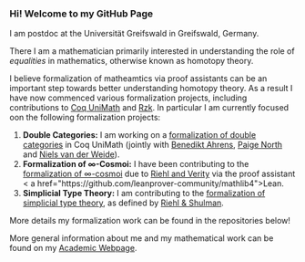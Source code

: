 ### Hi! Welcome to my GitHub Page

I am postdoc at the Universität Greifswald in Greifswald, Germany. 

There I am a mathematician primarily interested in understanding the role of <em>equalities</em> in mathematics, otherwise known as <bf>homotopy theory</bf>.

I believe formalization of matheamtics via proof assistants can be an important step towards better understanding homotopy theory. As a result I have now commenced various formalization projects, including contributions to <a href="https://github.com/UniMath/UniMath">Coq UniMath</a> and <a href="https://github.com/rzk-lang">Rzk</a>. In particular I am currently focused oon the following formalization projects:

<ol>
  <li> <b>Double Categories:</b> I am working on a <a href="https://github.com/UniMath/UniMath/tree/master/UniMath/Bicategories/DoubleCategories">formalization of double categories</a> in Coq UniMath (jointly with <a href="https://github.com/benediktahrens">Benedikt Ahrens</a>, <a href="https://github.com/paigenorth">Paige North</a> and <a href="https://github.com/nmvdw">Niels van der Weide</a>).</li>
  <li> <b>Formalization of ∞-Cosmoi:</b> I have been contributing to the <a href="https://github.com/emilyriehl/infinity-cosmos">formalization of ∞-cosmoi</a> due to <a href="https://math.jhu.edu/~eriehl/elements.pdf">Riehl and Verity</a> via the proof assistant < a href="https://github.com/leanprover-community/mathlib4">Lean</a>.</li>
  <li> <b>Simplicial Type Theory:</b> I am contributing to the <a href="https://github.com/rzk-lang/sHoTT">formalization of simplicial type theory</a>, as defined by <a href="https://higher-structures.math.cas.cz/api/files/issues/Vol1Iss1/RiehlShulman">Riehl & Shulman</a>.</li>
</ol>

More details my formalization work can be found in the repositories below!

More general information about me and my mathematical work can be found on my <a href="https://guests.mpim-bonn.mpg.de/rasekh/">Academic Webpage</a>.

<!--
**nimarasekh/nimarasekh** is a ✨ _special_ ✨ repository because its `README.md` (this file) appears on your GitHub profile.

Here are some ideas to get you started:

- 🔭 I’m currently working on ...
- 🌱 I’m currently learning ...
- 👯 I’m looking to collaborate on ...
- 🤔 I’m looking for help with ...
- 💬 Ask me about ...
- 📫 How to reach me: ...
- 😄 Pronouns: ...
- ⚡ Fun fact: ...
-->
